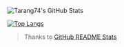 ![Tarang74's GitHub Stats](https://github-readme-stats.vercel.app/api?username=Tarang74&show_icons=true&hide_border=true&count_private=true&theme=merko)

[![Top Langs](https://github-readme-stats.vercel.app/api/top-langs/?username=Tarang&count_private=true&theme=radical)](https://github.com/anuraghazra/github-readme-stats)

 > Thanks to [GitHub README Stats](https://github.com/anuraghazra/github-readme-stats)

